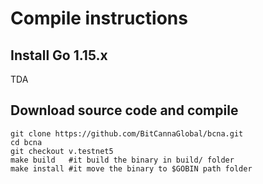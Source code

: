# Compile instructions

## Install Go 1.15.x
TDA

## Download source code and compile
```
git clone https://github.com/BitCannaGlobal/bcna.git
cd bcna
git checkout v.testnet5
make build   #it build the binary in build/ folder
make install #it move the binary to $GOBIN path folder
```
